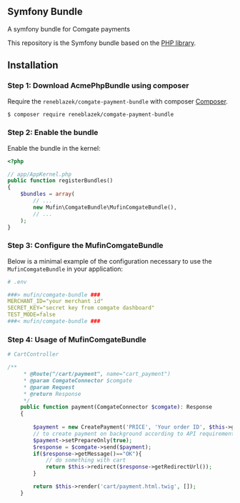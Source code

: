 ## Symfony Bundle

A symfony bundle for Comgate payments

This repository is the Symfony bundle based on the [PHP library](https://github.com/acmephp/core).

Installation
------------

### Step 1: Download AcmePhpBundle using composer

Require the `reneblazek/comgate-payment-bundle` with composer [Composer](http://getcomposer.org/).

```bash
$ composer require reneblazek/comgate-payment-bundle
```

### Step 2: Enable the bundle

Enable the bundle in the kernel:

```php
<?php

// app/AppKernel.php
public function registerBundles()
{
    $bundles = array(
        // ...
        new Mufin\ComgateBundle\MufinComgateBundle(),
        // ...
    );
}
```

### Step 3: Configure the MufinComgateBundle

Below is a minimal example of the configuration necessary to use the
`MufinComgateBundle` in your application:

```yml
# .env

###> mufin/comgate-bundle ###
MERCHANT_ID="your merchant id"
SECRET_KEY="secret key from comgate dashboard"
TEST_MODE=false
###< mufin/comgate-bundle ###
```

### Step 4: Usage of MufinComgateBundle

```php
# CartController

/**
     * @Route("/cart/payment", name="cart_payment")
     * @param ComgateConnector $comgate
     * @param Request
     * @return Response
     */
    public function payment(ComgateConnector $comgate): Response
    {
        
        $payment = new CreatePayment('PRICE', 'Your order ID', $this->getUser()->getEmail(), 'Some product');
        // to create payment on background according to API requirements
        $payment->setPrepareOnly(true);
        $response = $comgate->send($payment);
        if($response->getMessage()=="OK"){
            // do something with cart
            return $this->redirect($response->getRedirectUrl());
        }

        return $this->render('cart/payment.html.twig', []);
    }

```
